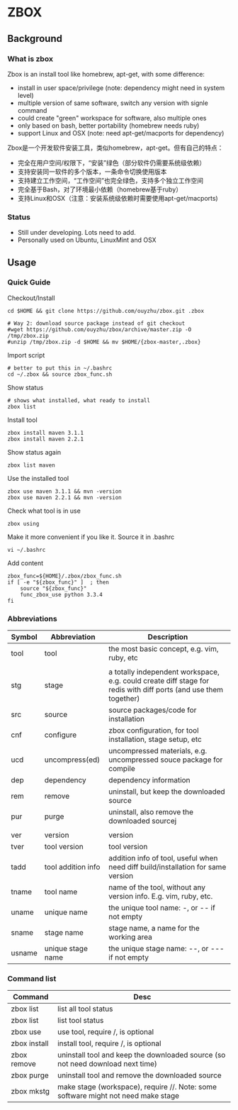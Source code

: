 # ZBOX







## Background

### What is zbox

Zbox is an install tool like homebrew, apt-get, with some difference:
- install in user space/privilege (note: dependency might need in system level)
- multiple version of same software, switch any version with signle command
- could create "green" workspace for software, also multiple ones
- only based on bash, better portability (homebrew needs ruby)
- support Linux and OSX (note: need apt-get/macports for dependency)

Zbox是一个开发软件安装工具，类似homebrew，apt-get。但有自己的特点：
- 完全在用户空间/权限下，“安装”绿色（部分软件仍需要系统级依赖）
- 支持安装同一软件的多个版本，一条命令切换使用版本
- 支持建立工作空间，“工作空间”也完全绿色，支持多个独立工作空间
- 完全基于Bash，对了环境最小依赖（homebrew基于ruby）
- 支持Linux和OSX（注意：安装系统级依赖时需要使用apt-get/macports)

### Status
- Still under developing. Lots need to add.
- Personally used on Ubuntu, LinuxMint and OSX

## Usage

### Quick Guide

Checkout/Install

	cd $HOME && git clone https://github.com/ouyzhu/zbox.git .zbox

	# Way 2: download source package instead of git checkout
	#wget https://github.com/ouyzhu/zbox/archive/master.zip -O /tmp/zbox.zip
	#unzip /tmp/zbox.zip -d $HOME && mv $HOME/{zbox-master,.zbox}

Import script

	# better to put this in ~/.bashrc
	cd ~/.zbox && source zbox_func.sh

Show status

	# shows what installed, what ready to install
	zbox list

Install tool

	zbox install maven 3.1.1
	zbox install maven 2.2.1

Show status again

	zbox list maven

Use the installed tool

	zbox use maven 3.1.1 && mvn -version
	zbox use maven 2.2.1 && mvn -version

Check what tool is in use

	zbox using

Make it more convenient if you like it. Source it in .bashrc

	vi ~/.bashrc

Add content

	zbox_func=${HOME}/.zbox/zbox_func.sh
	if [ -e "${zbox_func}" ]  ; then
		source "${zbox_func}"
		func_zbox_use python 3.3.4
	fi

### Abbreviations

| Symbol | Abbreviation       | Description                                                                                                     |
| ----   | ----               | ----                                                                                                            |
| tool   | tool               | the most basic concept, e.g. vim, ruby, etc                                                                     |
|        |                    |                                                                                                                 |
| stg    | stage              | a totally independent workspace, e.g. could create diff stage for redis with diff ports (and use them together) |
| src    | source             | source packages/code for installation                                                                           |
| cnf    | configure          | zbox configuration, for tool installation, stage setup, etc                                                     |
| ucd    | uncompress(ed)     | uncompressed materials, e.g. uncompressed souce package for compile                                             |
| dep    | dependency         | dependency information                                                                                          |
| rem    | remove             | uninstall, but keep the downloaded source                                                                       |
| pur    | purge              | uninstall, also remove the downloaded sourcej                                                                   |
|        |                    |                                                                                                                 |
| ver    | version            | version                                                                                                         |
| tver   | tool version       | tool version                                                                                                    |
| tadd   | tool addition info | addition info of tool, useful when need diff build/installation for same version                                |
| tname  | tool name          | name of the tool, without any version info. E.g. vim, ruby, etc.                                                |
| uname  | unique name        | the unique tool name: <tname>-<tver>, or <tname>-<tver>-<tadd> if <tadd> not empty                              |
| sname  | stage name         | stage name, a name for the working area                                                                         |
| usname | unique stage name  | the unique stage name: <tname>-<tver>-<sname>, or <tname>-<tver>-<tadd>-<sname> if <tadd> not empty             |

### Command list

| Command                            | Desc                                                                                                  |
| ----                               | ----                                                                                                  |
| zbox list                          | list all tool status                                                                                  |
| zbox list <tname>                  | list <tname> tool status                                                                              |
| zbox use <tname> <tver> <tadd>     | use tool, require <tname>/<tver>, <tadd> is optional                                                  |
| zbox install <tname> <tver> <tadd> | install tool, require <tname>/<tver>, <tadd> is optional                                              |
| zbox remove <tname> <tver> <tadd>  | uninstall tool and keep the downloaded source (so not need download next time)                        |
| zbox purge <tname> <tver> <tadd>   | uninstall tool and remove the downloaded source                                                       |
| zbox mkstg <tname> <tver> <sname>  | make stage (workspace), require <tname>/<tver>/<sname>. Note: some software might not need make stage |
